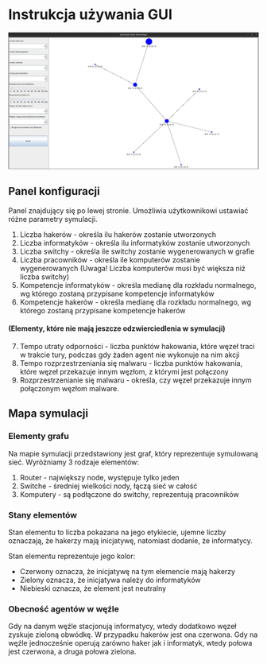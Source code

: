 # Instrukcja używania GUI #

![gui screenshot](./gui-screenshot.png)

## Panel konfiguracji ##
Panel znajdujący się po lewej stronie. Umożliwia użytkownikowi ustawiać różne parametry symulacji.
1. Liczba hakerów - określa ilu hakerów zostanie utworzonych
2. Liczba informatyków - określa ilu informatyków zostanie utworzonych
3. Liczba switchy - określa ile switchy zostanie wygenerowanych w grafie
4. Liczba pracowników - określa ile komputerów zostanie wygenerowanych (Uwaga! Liczba komputerów musi być większa niż liczba switchy)
5. Kompetencje informatyków - określa medianę dla rozkładu normalnego, wg którego zostaną przypisane kompetencje informatyków 
6. Kompetencje hakerów - określa medianę dla rozkładu normalnego, wg którego zostaną przypisane kompetencje hakerów

#### (Elementy, które nie mają jeszcze odzwierciedlenia w symulacji) ####
7. Tempo utraty odporności - liczba punktów hakowania, które węzeł traci w trakcie tury, podczas gdy żaden agent nie wykonuje na nim akcji
8. Tempo rozprzestrzeniania się malwaru - liczba punktów hakowania, które węzeł przekazuje innym węzłom, z którymi jest połączony
9. Rozprzestrzenianie się malwaru - określa, czy węzeł przekazuje innym połączonym węzłom malware.



## Mapa symulacji ##

### Elementy grafu ###
Na mapie symulacji przedstawiony jest graf, który reprezentuje symulowaną sieć.
Wyróżniamy 3 rodzaje elementów:
1. Router - największy node, występuje tylko jeden
2. Switche - średniej wielkości nody, łączą sieć w całość
3. Komputery - są podłączone do switchy, reprezentują pracowników

### Stany elementów ###

Stan elementu to liczba pokazana na jego etykiecie, ujemne liczby oznaczają, że hakerzy mają inicjatywę, natomiast dodanie, że informatycy.

Stan elementu reprezentuje jego kolor:
- Czerwony oznacza, że inicjatywę na tym elemencie mają hakerzy
- Zielony oznacza, że inicjatywa należy do informatyków
- Niebieski oznacza, że element jest neutralny

### Obecność agentów w węźle ###

Gdy na danym węźle stacjonują informatycy, wtedy dodatkowo węzeł zyskuje zieloną obwódkę. W przypadku hakerów jest ona czerwona. Gdy na węźle jednocześnie operują zarówno haker jak i informatyk, wtedy połowa jest czerwona, a druga połowa zielona.